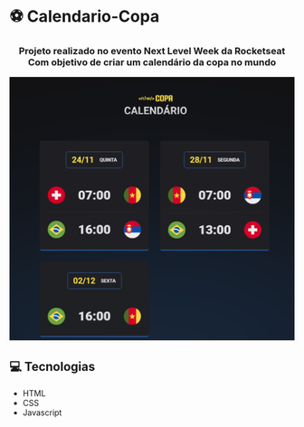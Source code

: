 # ⚽ Calendario-Copa

### <p align='center'>Projeto realizado no evento Next Level Week da Rocketseat <br>Com objetivo de criar um calendário da copa no mundo
</p>

<p align="center">
    <img src="./Calendário-Copa.png">
</p>

## 💻 Tecnologias
 - HTML
 - CSS
 - Javascript
